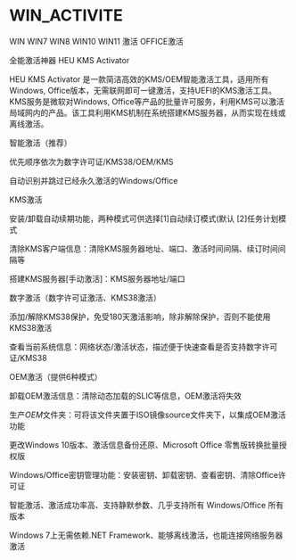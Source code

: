 # WIN_ACTIVITE
WIN WIN7 WIN8 WIN10 WIN11 激活 OFFICE激活  

全能激活神器 HEU KMS Activator

HEU KMS Activator 是一款简洁高效的KMS/OEM智能激活工具，适用所有Windows, Office版本，无需联网即可一键激活，支持UEFI的KMS激活工具。KMS服务是微软对Windows, Office等产品的批量许可服务，利用KMS可以激活局域网内的产品。该工具利用KMS机制在系统搭建KMS服务器，从而实现在线或离线激活。

智能激活（推荐）

优先顺序依次为数字许可证/KMS38/OEM/KMS

自动识别并跳过已经永久激活的Windows/Office

KMS激活

安装/卸载自动续期功能，两种模式可供选择[1]自动续订模式(默认 [2]任务计划模式

清除KMS客户端信息：清除KMS服务器地址、端口、激活时间间隔、续订时间间隔等

搭建KMS服务器[手动激活]：KMS服务器地址/端口

数字激活（数字许可证激活、KMS38激活）

添加/解除KMS38保护，免受180天激活影响，除非解除保护，否则不能使用KMS38激活

查看当前系统信息：网络状态/激活状态，描述便于快速查看是否支持数字许可证/KMS38

OEM激活（提供6种模式）

卸载OEM激活信息：清除动态加载的SLIC等信息，OEM激活将失效

生产$OEM$文件夹：可将该文件夹置于ISO镜像source文件夹下，以集成OEM激活功能


更改Windows 10版本、激活信息备份还原、Microsoft Office 零售版转换批量授权版

Windows/Office密钥管理功能：安装密钥、卸载密钥、查看密钥、清除Office许可证

智能激活、激活成功率高、支持静默参数、几乎支持所有 Windows/Office 所有版本

Windows 7上无需依赖.NET Framework、能够离线激活，也能连接网络服务器激活

